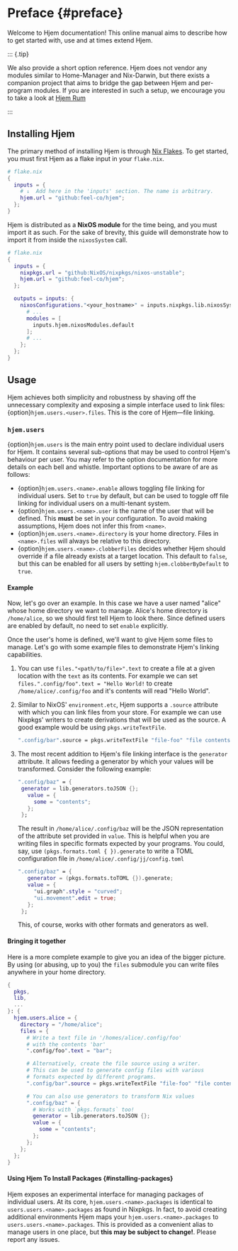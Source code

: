 # Preface {#preface}

Welcome to Hjem documentation! This online manual aims to describe how to get
started with, use and at times extend Hjem.

::: {.tip}

We also provide a short option reference. Hjem does not vendor any modules
similar to Home-Manager and Nix-Darwin, but there exists a companion project
that aims to bridge the gap between Hjem and per-program modules. If you are
interested in such a setup, we encourage you to take a look at
[Hjem Rum](https://github.com/snugnug/hjem-rum)

:::

## Installing Hjem

[Nix Flakes]: https://nix.dev/concepts/flakes.html

The primary method of installing Hjem is through [Nix Flakes]. To get started,
you must first Hjem as a flake input in your `flake.nix`.

```nix
# flake.nix
{
  inputs = {
    # ↓  Add here in the 'inputs' section. The name is arbitrary.
    hjem.url = "github:feel-co/hjem";
  };
}
```

Hjem is distributed as a **NixOS module** for the time being, and you must
import it as such. For the sake of brevity, this guide will demonstrate how to
import it from inside the `nixosSystem` call.

```nix
# flake.nix
{
  inputs = {
    nixpkgs.url = "github:NixOS/nixpkgs/nixos-unstable";
    hjem.url = "github:feel-co/hjem";
  };

  outputs = inputs: {
    nixosConfigurations."<your_hostname>" = inputs.nixpkgs.lib.nixosSystem {
      # ...
      modules = [
        inputs.hjem.nixosModules.default
      ];
      # ...
    };
  };
}
```

## Usage

Hjem achieves both simplicity and robustness by shaving off the unnecessary
complexity and exposing a simple interface used to link files:
{option}`hjem.users.<user>.files`. This is the core of Hjem―file linking.

### `hjem.users`

{option}`hjem.users` is the main entry point used to declare individual users
for Hjem. It contains several sub-options that may be used to control Hjem's
behaviour per user. You may refer to the option documentation for more details
on each bell and whistle. Important options to be aware of are as follows:

- {option}`hjem.users.<name>.enable` allows toggling file linking for individual
  users. Set to `true` by default, but can be used to toggle off file linking
  for individual users on a multi-tenant system.
- {option}`hjem.users.<name>.user` is the name of the user that will be defined.
  This **must** be set in your configuration. To avoid making assumptions, Hjem
  does not infer this from `<name>`.
- {option}`hjem.users.<name>.directory` is your home directory. Files in
  `<name>.files` will always be relative to this directory.
- {option}`hjem.users.<name>.clobberFiles` decides whether Hjem should override
  if a file already exists at a target location. This default to `false`, but
  this can be enabled for all users by setting `hjem.clobberByDefault` to
  `true`.

#### Example

Now, let's go over an example. In this case we have a user named "alice" whose
home directory we want to manage. Alice's home directory is `/home/alice`, so we
should first tell Hjem to look there. Since defined users are enabled by
default, no need to set `enable` explicitly.

Once the user's home is defined, we'll want to give Hjem some files to manage.
Let's go with some example files to demonstrate Hjem's linking capabilities.

1. You can use `files."<path/to/file>".text` to create a file at a given
   location with the `text` as its contents. For example we can set
   `files.".config/foo".text = "Hello World!` to create
   `/home/alice/.config/foo` and it's contents will read "Hello World".
2. Similar to NixOS' `environment.etc`, Hjem supports a `.source` attribute with
   which you can link files from your store. For example we can use Nixpkgs'
   writers to create derivations that will be used as the source. A good example
   would be using `pkgs.writeTextFile`.

   ```nix
   ".config/bar".source = pkgs.writeTextFile "file-foo" "file contents";
   ```

3. The most recent addition to Hjem's file linking interface is the `generator`
   attribute. It allows feeding a generator by which your values will be
   transformed. Consider the following example:

   ```nix
   ".config/baz" = {
    generator = lib.generators.toJSON {};
      value = {
        some = "contents";
      };
    };
   ```

   The result in `/home/alice/.config/baz` will be the JSON representation of
   the attribute set provided in `value`. This is helpful when you are writing
   files in specific formats expected by your programs. You could, say, use
   `(pkgs.formats.toml { }).generate` to write a TOML configuration file in
   `/home/alice/.config/jj/config.toml`

   ```nix
   ".config/baz" = {
      generator = (pkgs.formats.toTOML {}).generate;
      value = {
        "ui.graph".style = "curved";
        "ui.movement".edit = true;
      };
    };
   ```

   This, of course, works with other formats and generators as well.

#### Bringing it together

Here is a more complete example to give you an idea of the bigger picture. By
using (or abusing, up to you) the `files` submodule you can write files anywhere
in your home directory.

```nix
{
  pkgs,
  lib,
  ...
}: {
  hjem.users.alice = {
    directory = "/home/alice";
    files = {
      # Write a text file in '/homes/alice/.config/foo'
      # with the contents 'bar'
      ".config/foo".text = "bar";

      # Alternatively, create the file source using a writer.
      # This can be used to generate config files with various
      # formats expected by different programs.
      ".config/bar".source = pkgs.writeTextFile "file-foo" "file contents";

      # You can also use generators to transform Nix values
      ".config/baz" = {
        # Works with `pkgs.formats` too!
        generator = lib.generators.toJSON {};
        value = {
          some = "contents";
        };
      };
    };
  };
}
```

#### Using Hjem To Install Packages {#installing-packages}

Hjem exposes an experimental interface for managing packages of individual
users. At its core, `hjem.users.<name>.packages` is identical to
`users.users.<name>.packages` as found in Nixpkgs. In fact, to avoid creating
additional environments Hjem maps your `hjem.users.<name>.packages` to
`users.users.<name>.packages`. This is provided as a convenient alias to manage
users in one place, but **this may be subject to change!**. Please report any
issues.
